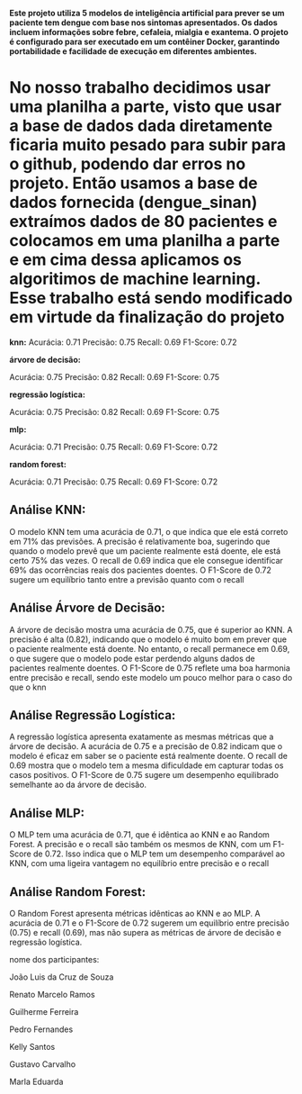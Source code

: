 **Este projeto utiliza 5 modelos de inteligência artificial para prever se um paciente tem dengue com base nos sintomas apresentados. Os dados incluem informações sobre febre, cefaleia, mialgia e exantema. O projeto é configurado para ser executado em um contêiner Docker, garantindo portabilidade e facilidade de execução em diferentes ambientes.**

# No nosso trabalho decidimos usar uma planilha a parte, visto que usar a base de dados dada diretamente ficaria muito pesado para subir para o github, podendo dar erros no projeto. Então usamos a base de dados fornecida (dengue_sinan) extraímos dados de 80 pacientes e colocamos em uma planilha a parte e em cima dessa aplicamos os algoritimos de machine learning. Esse trabalho está sendo modificado em virtude da finalização do projeto 

**knn:**
Acurácia: 0.71 Precisão: 0.75 Recall: 0.69 F1-Score: 0.72

**árvore de decisão:**

Acurácia: 0.75 Precisão: 0.82 Recall: 0.69 F1-Score: 0.75

**regressão logística:**

Acurácia: 0.75 Precisão: 0.82 Recall: 0.69 F1-Score: 0.75

**mlp:**

Acurácia: 0.71 Precisão: 0.75 Recall: 0.69 F1-Score: 0.72

**random forest:**

Acurácia: 0.71 Precisão: 0.75 Recall: 0.69 F1-Score: 0.72


## Análise KNN:
O modelo KNN tem uma acurácia de 0.71, o que indica que ele está correto em 71% das previsões. A precisão é relativamente boa, sugerindo que quando o modelo prevê que um paciente realmente está doente, ele está certo 75% das vezes. O recall de 0.69 indica que ele consegue identificar 69% das ocorrências reais dos pacientes doentes. O F1-Score de 0.72 sugere um equilíbrio tanto entre a previsão quanto com o recall

## Análise Árvore de Decisão:
A árvore de decisão mostra uma acurácia de 0.75, que é superior ao KNN. A precisão é alta (0.82), indicando que o modelo é muito bom em prever que o paciente realmente está doente. No entanto, o recall permanece em 0.69, o que sugere que o modelo pode estar perdendo alguns dados de pacientes realmente doentes. O F1-Score de 0.75 reflete uma boa harmonia entre precisão e recall, sendo este modelo um pouco melhor para o caso do que o knn

## Análise Regressão Logística:
A regressão logística apresenta exatamente as mesmas métricas que a árvore de decisão. A acurácia de 0.75 e a precisão de 0.82 indicam que o modelo é eficaz em saber se o paciente está realmente doente. O recall de 0.69 mostra que o modelo tem a mesma dificuldade em capturar todas os casos positivos. O F1-Score de 0.75 sugere um desempenho equilibrado semelhante ao da árvore de decisão.

## Análise MLP:
O MLP tem uma acurácia de 0.71, que é idêntica ao KNN e ao Random Forest. A precisão e o recall são também os mesmos de KNN, com um F1-Score de 0.72. Isso indica que o MLP tem um desempenho comparável ao KNN, com uma ligeira vantagem no equilíbrio entre precisão e o recall

## Análise Random Forest:
O Random Forest apresenta métricas idênticas ao KNN e ao MLP. A acurácia de 0.71 e o F1-Score de 0.72 sugerem um equilíbrio entre precisão (0.75) e recall (0.69), mas não supera as métricas de árvore de decisão e regressão logística.


nome dos participantes:

João Luis da Cruz de Souza

Renato Marcelo Ramos

Guilherme Ferreira

Pedro Fernandes

Kelly Santos

Gustavo Carvalho

Marla Eduarda 






